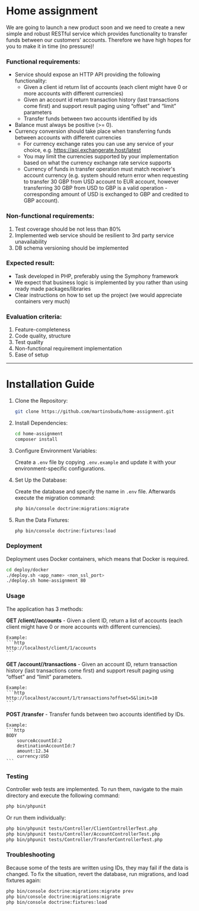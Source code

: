 # Home assignment

We are going to launch a new product soon and we need to create a new simple and robust RESTful service which provides functionality to transfer funds between our customers' accounts. Therefore we have high hopes for you to make it in time (no pressure)!

### Functional requirements:
* Service should expose an HTTP API providing the following functionality:
    * Given a client id return list of accounts (each client might have 0 or more accounts with different currencies)
    * Given an account id return transaction history (last transactions come first) and support result paging using “offset” and “limit” parameters
    * Transfer funds between two accounts identified by ids
* Balance must always be positive (>= 0).
* Currency conversion should take place when transferring funds between accounts with different currencies
    * For currency exchange rates you can use any service of your choice, e.g. https://api.exchangerate.host/latest
    * You may limit the currencies supported by your implementation based on what the currency exchange rate service supports
    * Currency of funds in transfer operation must match receiver's account currency (e.g. system should return error when requesting to transfer 30 GBP from USD account to EUR account, however transferring 30 GBP from USD to GBP is a valid operation - corresponding amount of USD is exchanged to GBP and credited to GBP account).

### Non-functional requirements:
1. Test coverage should be not less than 80%
2. Implemented web service should be resilient to 3rd party service unavailability
3. DB schema versioning should be implemented

### Expected result:
* Task developed in PHP, preferably using the Symphony framework
* We expect that business logic is implemented by you rather than using ready made packages/libraries
* Clear instructions on how to set up the project (we would appreciate containers very much)

### Evaluation criteria:
1. Feature-completeness
2. Code quality, structure
3. Test quality
4. Non-functional requirement implementation
5. Ease of setup

___

# Installation Guide

1. Clone the Repository:

    ```bash
    git clone https://github.com/martinsbuda/home-assignment.git
    ```

2. Install Dependencies:

    ```bash
    cd home-assignment
    composer install
    ```

3. Configure Environment Variables:

    Create a `.env` file by copying `.env.example` and update it with your environment-specific configurations.

4. Set Up the Database:
    
    Create the database and specify the name in `.env` file. Afterwards execute the migration command:
    ```bash
    php bin/console doctrine:migrations:migrate
    ```
    
5. Run the Data Fixtures:
    ```bash
    php bin/console doctrine:fixtures:load
    ```

### Deployment

Deployment uses Docker containers, which means that Docker is required.

```bash
cd deploy/docker
./deploy.sh <app_name> <non_ssl_port>
./deploy.sh home-assignment 80
```
### Usage

The application has 3 methods:

**GET /client/<id>/accounts** - Given a client ID, return a list of accounts (each client might have 0 or more accounts with different currencies).

    Example:
    ```http
    http://localhost/client/1/accounts
    ```

**GET /account/<id>/transactions** - Given an account ID, return transaction history (last transactions come first) and support result paging using “offset” and “limit” parameters.

    Example:
    ```http
    http://localhost/account/1/transactions?offset=5&limit=10
    ```

**POST /transfer** - Transfer funds between two accounts identified by IDs.

    Example:
    ```http
    BODY
        sourceAccountId:2
        destinationAccountId:7
        amount:12.34
        currency:USD
    ```

### Testing

Controller web tests are implemented. To run them, navigate to the main directory and execute the following command:

```bash
php bin/phpunit
```

Or run them individually:

```bash
php bin/phpunit tests/Controller/ClientControllerTest.php
php bin/phpunit tests/Controller/AccountControllerTest.php
php bin/phpunit tests/Controller/TransferControllerTest.php
```
### Troubleshooting

Because some of the tests are written using IDs, they may fail if the data is changed. To fix the situation, revert the database, run migrations, and load fixtures again:

``` bash
php bin/console doctrine:migrations:migrate prev
php bin/console doctrine:migrations:migrate
php bin/console doctrine:fixtures:load
```